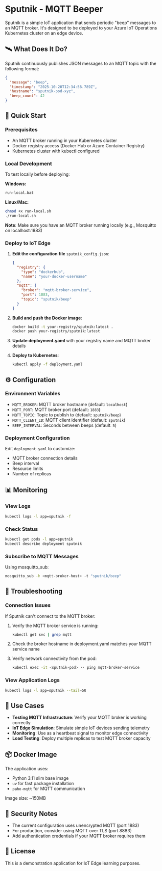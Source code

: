 # Sputnik - MQTT Beeper

Sputnik is a simple IoT application that sends periodic "beep" messages to an MQTT broker. It's designed to be deployed to your Azure IoT Operations Kubernetes cluster on an edge device.

## 🛰️ What Does It Do?

Sputnik continuously publishes JSON messages to an MQTT topic with the following format:

```json
{
  "message": "beep",
  "timestamp": "2025-10-20T12:34:56.789Z",
  "hostname": "sputnik-pod-xyz",
  "beep_count": 42
}
```

## 🚀 Quick Start

### Prerequisites

- An MQTT broker running in your Kubernetes cluster
- Docker registry access (Docker Hub or Azure Container Registry)
- Kubernetes cluster with kubectl configured

### Local Development

To test locally before deploying:

**Windows:**
```cmd
run-local.bat
```

**Linux/Mac:**
```bash
chmod +x run-local.sh
./run-local.sh
```

**Note:** Make sure you have an MQTT broker running locally (e.g., Mosquitto on localhost:1883)

### Deploy to IoT Edge

1. **Edit the configuration file** `sputnik_config.json`:
   ```json
   {
     "registry": {
       "type": "dockerhub",
       "name": "your-docker-username"
     },
     "mqtt": {
       "broker": "mqtt-broker-service",
       "port": 1883,
       "topic": "sputnik/beep"
     }
   }
   ```

2. **Build and push the Docker image**:
   ```bash
   docker build -t your-registry/sputnik:latest .
   docker push your-registry/sputnik:latest
   ```

3. **Update deployment.yaml** with your registry name and MQTT broker details

4. **Deploy to Kubernetes**:
   ```bash
   kubectl apply -f deployment.yaml
   ```

## ⚙️ Configuration

### Environment Variables

- `MQTT_BROKER`: MQTT broker hostname (default: `localhost`)
- `MQTT_PORT`: MQTT broker port (default: `1883`)
- `MQTT_TOPIC`: Topic to publish to (default: `sputnik/beep`)
- `MQTT_CLIENT_ID`: MQTT client identifier (default: `sputnik`)
- `BEEP_INTERVAL`: Seconds between beeps (default: `5`)

### Deployment Configuration

Edit `deployment.yaml` to customize:
- MQTT broker connection details
- Beep interval
- Resource limits
- Number of replicas

## 📊 Monitoring

### View Logs

```bash
kubectl logs -l app=sputnik -f
```

### Check Status

```bash
kubectl get pods -l app=sputnik
kubectl describe deployment sputnik
```

### Subscribe to MQTT Messages

Using mosquitto_sub:
```bash
mosquitto_sub -h <mqtt-broker-host> -t "sputnik/beep"
```

## 🔧 Troubleshooting

### Connection Issues

If Sputnik can't connect to the MQTT broker:

1. Verify the MQTT broker service is running:
   ```bash
   kubectl get svc | grep mqtt
   ```

2. Check the broker hostname in deployment.yaml matches your MQTT service name

3. Verify network connectivity from the pod:
   ```bash
   kubectl exec -it <sputnik-pod> -- ping mqtt-broker-service
   ```

### View Application Logs

```bash
kubectl logs -l app=sputnik --tail=50
```

## 🎯 Use Cases

- **Testing MQTT Infrastructure**: Verify your MQTT broker is working correctly
- **IoT Edge Simulation**: Simulate simple IoT devices sending telemetry
- **Monitoring**: Use as a heartbeat signal to monitor edge connectivity
- **Load Testing**: Deploy multiple replicas to test MQTT broker capacity

## 📦 Docker Image

The application uses:
- Python 3.11 slim base image
- `uv` for fast package installation
- `paho-mqtt` for MQTT communication

Image size: ~150MB

## 🔐 Security Notes

- The current configuration uses unencrypted MQTT (port 1883)
- For production, consider using MQTT over TLS (port 8883)
- Add authentication credentials if your MQTT broker requires them

## 📝 License

This is a demonstration application for IoT Edge learning purposes.
